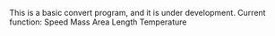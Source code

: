 This is a basic convert program, and it is under development.
Current function:
  Speed
  Mass
  Area
  Length
  Temperature

